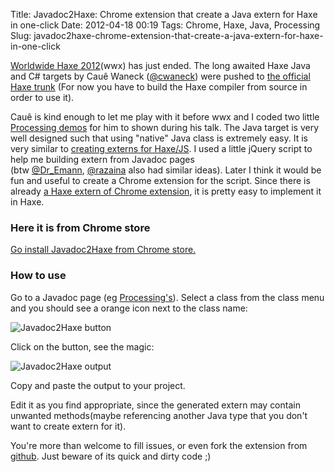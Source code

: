 Title: Javadoc2Haxe: Chrome extension that create a Java extern for Haxe in one-click
Date: 2012-04-18 00:19
Tags: Chrome, Haxe, Java, Processing
Slug: javadoc2haxe-chrome-extension-that-create-a-java-extern-for-haxe-in-one-click

[Worldwide Haxe 2012][](wwx) has just ended. The long awaited Haxe Java
and C# targets by Cauê Waneck ([@cwaneck][]) were pushed to [the
official Haxe trunk][] (For now you have to build the Haxe compiler from
source in order to use it).

Cauê is kind enough to let me play with it before wwx and I coded two
little [Processing demos][] for him to shown during his talk. The Java
target is very well designed such that using "native" Java class is
extremely easy. It is very similar to [creating externs for Haxe/JS][].
I used a little jQuery script to help me building extern from Javadoc
pages (btw [@Dr_Emann][], [@razaina][] also had similar ideas). Later I
think it would be fun and useful to create a Chrome extension for the
script. Since there is already [a Haxe extern of Chrome extension][], it
is pretty easy to implement it in Haxe.

### Here it is from Chrome store

[Go install Javadoc2Haxe from Chrome store.][]

### How to use

Go to a Javadoc page (eg [Processing's][]). Select a class from the
class menu and you should see a orange icon next to the class name:

![Javadoc2Haxe button][]

Click on the button, see the magic:

![Javadoc2Haxe output][]

Copy and paste the output to your project.

Edit it as you find appropriate, since the generated extern may contain
unwanted methods(maybe referencing another Java type that you don't want
to create extern for it).

You're more than welcome to fill issues, or even fork the extension from
[github][]. Just beware of its quick and dirty code ;)

  [Worldwide Haxe 2012]: http://wwx.haxe.org/
  [@cwaneck]: http://twitter.com/cwaneck
  [the official Haxe trunk]: http://code.google.com/p/haxe/
  [Processing demos]: http://andyli.github.com/hxProcessing/
  [creating externs for Haxe/JS]: http://haxe.org/doc/js/extern_libraries
  [@Dr_Emann]: https://twitter.com/#!/Dr_Emann/status/190533329941045248
  [@razaina]: https://twitter.com/#!/razaina/status/190722965992783872
  [a Haxe extern of Chrome extension]: https://github.com/tong/chrome.extension
  [Go install Javadoc2Haxe from Chrome store.]: https://chrome.google.com/webstore/detail/apgbpdhjnmdmcdjfdffpemjaflcnjjef
  [Processing's]: http://processing.googlecode.com/svn/trunk/processing/build/javadoc/core/index.html
  [Javadoc2Haxe button]: /files/2012/Screen-Shot-2012-04-17-at-11.32.54-PM.png
    "Javadoc2Haxe button on a Javadoc class page"
  [Javadoc2Haxe output]: /files/2012/Screen-Shot-2012-04-17-at-11.35.20-PM.png
    "Haxe extern class generated by Javadoc2Haxe"
  [github]: https://github.com/andyli/Javadoc2Haxe
